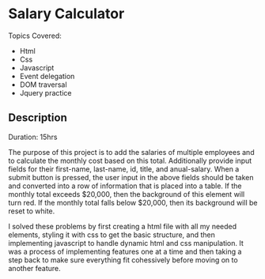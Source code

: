 # Salary Calculator

Topics Covered:
- Html
- Css
- Javascript
- Event delegation
- DOM traversal
- Jquery practice 


## Description
Duration: 15hrs

The purpose of this project is to add the salaries of multiple employees and to calculate the monthly cost based on this total. Additionally provide input fields for their first-name, last-name, id, title, and anual-salary. When a submit button is pressed, the user input in the above fields should be taken and converted into a row of information that is placed into a table. If the monthly total exceeds $20,000, then the background of this element will turn red. If the monthly total falls below $20,000, then its background will be reset to white.

I solved these problems by first creating a html file with all my needed elements, styling it with css to get the basic structure, and then implementing javascript to handle dynamic html and css manipulation. It was a process of implementing features one at a time and then taking a step back to make sure everything fit cohessively before moving on to another feature.
